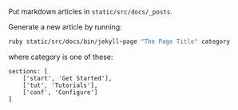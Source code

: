Put markdown articles in `static/src/docs/_posts`.

Generate a new article by running:
```ruby 
ruby static/src/docs/bin/jekyll-page "The Page Title" category
```

where category is one of these: 
```
sections: [
    ['start', 'Get Started'],
    ['tut', 'Tutorials'],
    ['conf', 'Configure']
]
```

